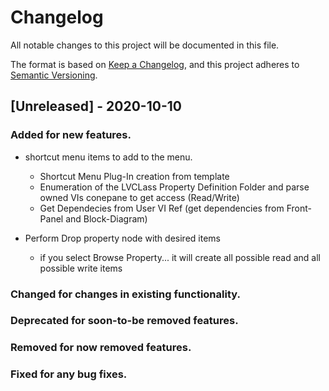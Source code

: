 # Changelog
All notable changes to this project will be documented in this file.

The format is based on [Keep a Changelog](https://keepachangelog.com/en/1.0.0/),
and this project adheres to [Semantic Versioning](https://semver.org/spec/v2.0.0.html).

## [Unreleased] - 2020-10-10

### Added for new features.

- shortcut menu items to add to the menu.
  - Shortcut Menu Plug-In creation from template
  - Enumeration of the LVCLass Property Definition Folder and parse owned VIs conepane to get access (Read/Write)
  - Get Dependecies from User VI Ref (get dependencies from Front-Panel and Block-Diagram)

- Perform Drop property node with desired items
  - if you select Browse Property... it will create all possible read and all possible write items

### Changed for changes in existing functionality.

### Deprecated for soon-to-be removed features.

### Removed for now removed features.

### Fixed for any bug fixes.
